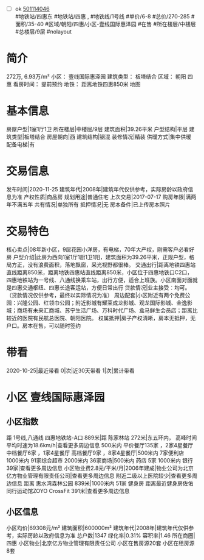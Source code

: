- [ ] ok [501114046](https://bj.5i5j.com/ershoufang/501114046.html)  
 #地铁站/四惠东 #地铁站/四惠 ,  #地铁线/1号线
#单价/6-8 #总价/270-285 #面积/35-40   #区域/朝阳/四惠/小区-壹线国际惠泽园 #在售 #所在楼层/中楼层 #总楼层/9层 #nolayout 
# 简介 
 272万,  6.93万/m² 
小区： 壹线国际惠泽园
建筑类型： 板塔结合
区域： 朝阳 四惠
看房时间： 提前预约
地铁： 距离地铁四惠850米 地图
# 基本信息 
 房屋户型|1室1厅1卫
所在楼层|中楼层/9层
建筑面积|39.26平米
户型结构|平层
建筑类型|板塔结合
房屋朝向|西
建筑结构|钢混
装修情况|精装
供暖方式|集中供暖
配备电梯|有
# 交易信息 
 发布时间|2020-11-25
建筑年代|2008年|建筑年代仅供参考，实际房龄以政府信息为准
产权性质|商品房
规划用途|普通住宅
上次交易|2017-07-17
购房年限|满两年不满五年
共有情况|单独所有
抵押情况|无
房本备件|已上传房本照片
# 交易特色 
 核心卖点|08年新小区，9层花园小洋房，有电梯，70年大产权，刚需客户必看好房
户型介绍|此房为西向1室1厅1厨1卫1阳，建筑面积为39.26平米，正规户型，格局方正，没有浪费面积，落地飘窗，采光视野都很棒。
交通出行|距离地铁四惠站直线距离850米，距离地铁四惠站直线距离850米，小区位于四惠地铁口C2口，四惠地铁站为一号线、八通线换乘车站，出行方便，适合上班族。小区南面对面就是四惠交通枢纽、四惠长途客运站，方便日常出行
贷款情况|业主接受：均可。（贷款情况仅供参考，最终以实际情况为准）
周边配套|小区附近有两个免费公园：兴隆公园、红领巾公园；附近影城有耀莱成龙影城、观龙国际影城、金逸影城；商场有未来汇商城、苏宁生活广场、万科时代广场、盒马鲜生会员店；距离比较近的医院有民航总医院、朝阳医院。
权属抵押|房子产权清晰，房本无抵押，无户口。房本在售，可以随时签约
# 带看 
 2020-10-25|最近带看	 0|次|近30天带看	 1|次|累计带看
# 小区 壹线国际惠泽园
## 小区指数 
 距 1号线,八通线 四惠地铁站-A口 889米|距 陈家林站 272米|东五环内， 高峰时间平均时速为18.6km/h|查看更多周边信息
500米内 平价餐厅135家 ，2家4星餐厅
中档餐厅6家 ，1家4星餐厅
高档餐厅9家 ，8家4星餐厅|500米内 7家便利店
1000米内 91家综合超市
2000米内 36家商场|500米内 药店 5家
1000米内 银行 39家|查看更多周边信息
小区物业费2.8元/平米/月|2006年建成|物业公司为北京亿方物业管理有限责任公司|查看更多周边信息
附近二级以上医院较少|查看更多周边信息
距离 惠水湾森林公园 839米|1000米内 51家 健身房
距离最近健身房佐佑同行运动馆ZOYO CrossFit 391米|查看更多周边信息
## 小区信息 
 小区均价|69308元/m²
建筑面积|600000m²
建筑年代|2008年|建筑年代仅供参考，实际房龄以政府信息为准
总户数|1347
绿化率|0.31%
容积率|1.46
所在商圈|四惠
小区物业|北京亿方物业管理有限责任公司
小区在售房源20套
小区在租房源8套

